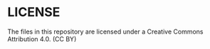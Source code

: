 # LICENSE

The files in this repository are licensed under a Creative Commons Attribution
4.0. (CC BY)
